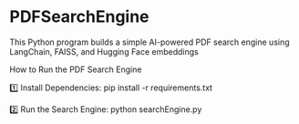 # PDFSearchEngine
This Python program builds a simple AI-powered PDF search engine using LangChain, FAISS, and Hugging Face embeddings

How to Run the PDF Search Engine

1️⃣ Install Dependencies:
pip install -r requirements.txt


2️⃣ Run the Search Engine:
python searchEngine.py
